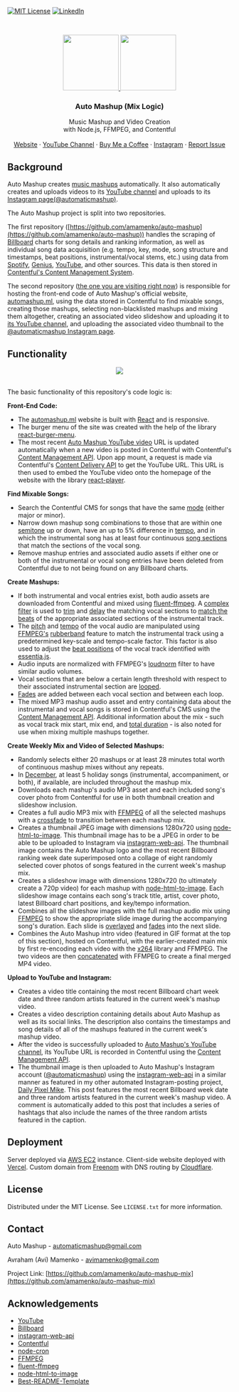 [![MIT License][license-shield]][license-url]
[![LinkedIn][linkedin-shield]][linkedin-url]

<!-- PROJECT LOGO -->
<br />
<p align="center">
  <a href="https://github.com/amamenko/auto-mashup-mix#gh-dark-mode-only">
   <img src="https://images.ctfassets.net/r8d0zt89au6z/U08zxXPI7WotVcDYslYBF/1abd688f9038dba10e6aa96f30b84342/automashup_logo_white.svg" width="125" />
  </a>
   <a href="https://github.com/amamenko/auto-mashup-mix#gh-light-mode-only">
    <img src="https://images.ctfassets.net/r8d0zt89au6z/2O6pZhJ8iQoqojzyNZCTRH/4e0020dda6a224a9460e49094417c9ff/automashup_logo.svg" width="125" />
  </a>
   
  <h3 align="center">Auto Mashup (Mix Logic)</h3>

  <p align="center">
    Music Mashup and Video Creation
    <br />
    with Node.js, FFMPEG, and Contentful
    <br />
    <br />
    <a href="https://www.automashup.ml/">Website</a>
    ·
    <a href="https://www.youtube.com/channel/UCbjaDBiyXCqWGT4inY8LCmQ">YouTube Channel</a>
     ·
    <a href="https://www.buymeacoffee.com/automashup">Buy Me a Coffee</a>
    ·
    <a href="https://www.instagram.com/automaticmashup/">Instagram</a>
    ·
    <a href="https://github.com/amamenko/auto-mashup/issues">Report Issue</a> 
  </p>
</p>


## Background

Auto Mashup creates [music mashups](https://en.wikipedia.org/wiki/Mashup_(music)) automatically. It also automatically creates and uploads videos to its [YouTube channel](https://www.youtube.com/channel/UCbjaDBiyXCqWGT4inY8LCmQ) and uploads to its [Instagram page(@automaticmashup)](https://www.instagram.com/automaticmashup/). 

The Auto Mashup project is split into two repositories. 

The first repository ([https://github.com/amamenko/auto-mashup](https://github.com/amamenko/auto-mashup))
handles the scraping of [Billboard](https://www.billboard.com/) charts for song details and ranking information, as well as individual song data acquisition (e.g. tempo, key, mode, song structure and timestamps, beat positions, instrumental/vocal stems, etc.) using data from [Spotify](https://www.npmjs.com/package/spotify-web-api-node), [Genius](https://www.npmjs.com/package/genius-lyrics-api), [YouTube](https://www.youtube.com/), and other sources. This data is then stored in [Contentful's Content Management System](https://www.contentful.com/).

The second repository ([the one you are visiting right now](https://github.com/amamenko/auto-mashup-mix)) is responsible for hosting the front-end code of Auto Mashup's official website, [automashup.ml](https://www.automashup.ml/), using the data stored in Contentful to find mixable songs, creating those mashups, selecting non-blacklisted mashups and mixing them altogether, creating an associated video slideshow and uploading it to [its YouTube channel](https://www.youtube.com/channel/UCbjaDBiyXCqWGT4inY8LCmQ), and uploading the associated video thumbnail to the [@automaticmashup Instagram page](https://www.instagram.com/automaticmashup/).

## Functionality

<p align="center">
<a href="https://glowlabs.ga">
    <img  src="https://images.ctfassets.net/r8d0zt89au6z/01lw3DWG8IGMbgykhRRFlB/8a43631c55019203b68c9f441fd47fa5/AutoMashupIntro.gif" />
</a>
</span>
<br/ >
<br />

The basic functionality of this repository's code logic is:

<strong>Front-End Code:</strong>
* The [automashup.ml](https://www.automashup.ml/) website is built with [React](https://reactjs.org/) and is responsive.
* The burger menu of the site was created with the help of the library [react-burger-menu](https://www.npmjs.com/package/react-burger-menu).
* The most recent [Auto Mashup YouTube video](https://www.youtube.com/channel/UCbjaDBiyXCqWGT4inY8LCmQ) URL is updated automatically when a new video is posted in Contentful with Contentful's [Content Management API](https://www.npmjs.com/package/contentful-management). Upon app mount, a request is made via Contentful's [Content Delivery API](https://www.npmjs.com/package/contentful) to get the YouTube URL. This URL is then used to embed the YouTube video onto the homepage of the website with the library [react-player](https://www.npmjs.com/package/react-player).

<strong>Find Mixable Songs:</strong>
* Search the Contentful CMS for songs that have the same [mode](https://en.wikipedia.org/wiki/Mode_(music)) (either major or minor).
* Narrow down mashup song combinations to those that are within one [semitone](https://en.wikipedia.org/wiki/Semitone) up or down, have an up to 5% difference in [tempo](https://en.wikipedia.org/wiki/Tempo), and in which the instrumental song has at least four continuous [song sections](https://en.wikipedia.org/wiki/Song_structure) that match the sections of the vocal song.
* Remove mashup entries and associated audio assets if either one or both of the instrumental or vocal song entries have been deleted from Contentful due to not being found on any Billboard charts.

<strong>Create Mashups:</strong>
* If both instrumental and vocal entries exist, both audio assets are downloaded from Contentful and mixed using [fluent-ffmpeg](https://www.npmjs.com/package/fluent-ffmpeg). A [complex filter](https://github.com/fluent-ffmpeg/node-fluent-ffmpeg#complexfilterfilters-map-set-complex-filtergraph) is used to [trim](https://ffmpeg.org/ffmpeg-filters.html#atrim) and [delay](https://ffmpeg.org/ffmpeg-filters.html#adelay) the matching vocal sections to [match the beats](https://en.wikipedia.org/wiki/Beatmatching) of the appropriate associated sections of the instrumental track.
* The [pitch](https://en.wikipedia.org/wiki/Pitch_(music)) and [tempo](https://en.wikipedia.org/wiki/Tempo) of the vocal audio are manipulated using [FFMPEG's](https://ffmpeg.org/) [rubberband](http://underpop.online.fr/f/ffmpeg/help/rubberband.htm.gz) feature to match the instrumental track using a predetermined key-scale and tempo-scale factor. This factor is also used to adjust the [beat positions](https://essentia.upf.edu/reference/std_BeatTrackerMultiFeature.html) of the vocal track identified with [essentia.js](https://mtg.github.io/essentia.js/).
* Audio inputs are normalized with FFMPEG's [loudnorm](https://ffmpeg.org/ffmpeg-filters.html#loudnorm) filter to have similar audio volumes.
* Vocal sections that are below a certain length threshold with respect to their associated instrumental section are [looped](https://ffmpeg.org/ffmpeg-filters.html#aloop).
* [Fades](https://ffmpeg.org/ffmpeg-filters.html#afade-1) are added between each vocal section and between each loop.
* The mixed MP3 mashup audio asset and entry containing data about the instrumental and vocal songs is stored in Contentful's CMS using the [Content Management API](https://www.npmjs.com/package/contentful-management). Additional information about the mix - such as vocal track mix start, mix end, and [total duration](https://www.npmjs.com/package/get-audio-duration) - is also noted for use when mixing multiple mashups together.

<strong>Create Weekly Mix and Video of Selected Mashups:</strong>
* Randomly selects either 20 mashups or at least 28 minutes total worth of continuous mashup mixes without any repeats.
* In [December](https://en.wikipedia.org/wiki/Christmas_and_holiday_season), at least 5 holiday songs (instrumental,  accompaniment, or both), if available, are included throughout the mashup mix.
* Downloads each mashup's audio MP3 asset and each included song's cover photo from Contentful for use in both thumbnail creation and slideshow inclusion.
* Creates a full audio MP3 mix with [FFMPEG](https://ffmpeg.org/) of all the selected mashups with a [crossfade](https://ffmpeg.org/ffmpeg-filters.html#acrossfade) to transition between each mashup mix.
* Creates a thumbnail JPEG image with dimensions 1280x720 using [node-html-to-image](https://www.npmjs.com/package/node-html-to-image). This thumbnail image has to be a JPEG in order to be able to be uploaded to Instagram via [instagram-web-api](https://www.npmjs.com/package/instagram-web-api). The thumbnail image contains the Auto Mashup logo and the most recent Billboard ranking week date superimposed onto a collage of eight randomly selected cover photos of songs featured in the current week's mashup mix.
* Creates a slideshow image with dimensions 1280x720 (to ultimately create a 720p video) for each mashup with [node-html-to-image](https://www.npmjs.com/package/node-html-to-image). Each slideshow image contains each song's track title, artist, cover photo, latest Billboard chart positions, and key/tempo information.
* Combines all the slideshow images with the full mashup audio mix using [FFMPEG](https://ffmpeg.org/) to show the appropriate slide image during the accompanying song's duration. Each slide is [overlayed](https://ffmpeg.org/ffmpeg-filters.html#overlay-1) and [fades](https://ffmpeg.org/ffmpeg-filters.html#fade) into the next slide.
* Combines the Auto Mashup intro video (featured in GIF format at the top of this section), hosted on Contentful, with the earlier-created main mix by first re-encoding each video with the [x264](https://www.videolan.org/developers/x264.html) library and FFMPEG. The two videos are then [concatenated](https://ffmpeg.org/ffmpeg-filters.html#concat) with FFMPEG to create a final merged MP4 video.


<strong>Upload to YouTube and Instagram:</strong>
* Creates a video title containing the most recent Billboard chart week date and three random artists featured in the current week's mashup video.
* Creates a video description containing details about Auto Mashup as well as its social links. The description also contains the timestamps and song details of all of the mashups featured in the current week's mashup video.
* After the video is successfully uploaded to [Auto Mashup's YouTube channel](https://www.youtube.com/channel/UCbjaDBiyXCqWGT4inY8LCmQ), its YouTube URL is recorded in Contentful using the [Content Management API](https://www.npmjs.com/package/contentful-management).
* The thumbnail image is then uploaded to Auto Mashup's Instagram account ([@automaticmashup](https://www.instagram.com/automaticmashup/)) using the [instagram-web-api](https://www.npmjs.com/package/instagram-web-api) in a similar manner as featured in my other automated Instagram-posting project, [Daily Pixel Mike](https://github.com/amamenko/daily-pixel-mike). This post features the most recent Billboard week date and three random artists featured in the current week's mashup video. A comment is automatically added to this post that includes a series of hashtags that also include the names of the three random artists featured in the caption.

## Deployment

Server deployed via [AWS EC2](https://aws.amazon.com/ec2/) instance. Client-side website deployed with [Vercel](https://vercel.com/). Custom domain from [Freenom](https://www.freenom.com/) with DNS routing by [Cloudflare](https://www.cloudflare.com/).


<!-- LICENSE -->
## License

Distributed under the MIT License. See `LICENSE.txt` for more information.

<!-- CONTACT -->
## Contact

Auto Mashup - automaticmashup@gmail.com

Avraham (Avi) Mamenko - avimamenko@gmail.com

Project Link: [https://github.com/amamenko/auto-mashup-mix](https://github.com/amamenko/auto-mashup-mix)


<!-- ACKNOWLEDGEMENTS -->
## Acknowledgements
* [YouTube](https://www.youtube.com/)
* [Billboard](https://www.billboard.com/)
* [instagram-web-api](https://www.npmjs.com/package/instagram-web-api)
* [Contentful](https://www.contentful.com/)
* [node-cron](https://www.npmjs.com/package/node-cron)
* [FFMPEG](https://ffmpeg.org/)
* [fluent-ffmpeg](https://www.npmjs.com/package/fluent-ffmpeg)
* [node-html-to-image](https://www.npmjs.com/package/node-html-to-image)
* [Best-README-Template](https://github.com/othneildrew/Best-README-Template)


<!-- MARKDOWN LINKS & IMAGES -->
<!-- https://www.markdownguide.org/basic-syntax/#reference-style-links -->
[license-shield]: https://img.shields.io/github/license/othneildrew/Best-README-Template.svg?style=for-the-badge
[license-url]: https://github.com/amamenko/auto-mashup-mix/blob/master/LICENSE.txt
[linkedin-shield]: https://img.shields.io/badge/-LinkedIn-black.svg?style=for-the-badge&logo=linkedin&colorB=555
[linkedin-url]: https://www.linkedin.com/in/avrahammamenko
